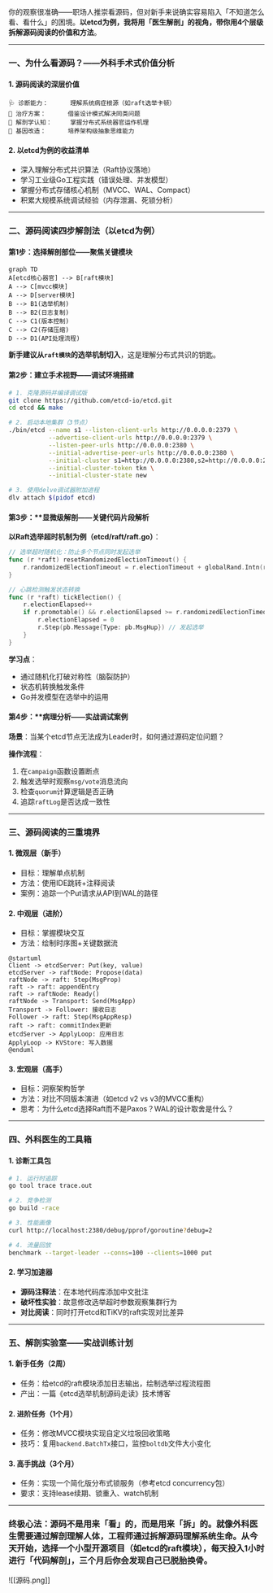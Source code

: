 
你的观察很准确——职场人推崇看源码，但对新手来说确实容易陷入「不知道怎么看、看什么」的困境。**以etcd为例，我将用「医生解剖」的视角，带你用4个层级拆解源码阅读的价值和方法**。

---

### 一、**为什么看源码？——外科手术式价值分析**
#### 1. **源码阅读的深层价值**
```text
🩺 诊断能力：      理解系统病症根源（如raft选举卡顿）
💊 治疗方案：      借鉴设计模式解决同类问题
🔬 解剖学认知：     掌握分布式系统器官运作机理
🧬 基因改造：      培养架构级抽象思维能力
```

#### 2. **以etcd为例的收益清单**
- 深入理解分布式共识算法（Raft协议落地）
- 学习工业级Go工程实践（错误处理、并发模型）
- 掌握分布式存储核心机制（MVCC、WAL、Compact）
- 积累大规模系统调试经验（内存泄漏、死锁分析）

---

### 二、**源码阅读四步解剖法（以etcd为例）**
#### 第1步：**选择解剖部位——聚焦关键模块**
```mermaid
graph TD
A[etcd核心器官] --> B[raft模块]
A --> C[mvcc模块]
A --> D[server模块]
B --> B1(选举机制)
B --> B2(日志复制)
C --> C1(版本控制)
C --> C2(存储压缩)
D --> D1(API处理流程)
```

**新手建议从`raft模块`的选举机制切入**，这是理解分布式共识的钥匙。

#### 第2步：**建立手术视野——调试环境搭建**
```bash
# 1. 克隆源码并编译调试版
git clone https://github.com/etcd-io/etcd.git
cd etcd && make

# 2. 启动本地集群（3节点）
./bin/etcd --name s1 --listen-client-urls http://0.0.0.0:2379 \
           --advertise-client-urls http://0.0.0.0:2379 \
           --listen-peer-urls http://0.0.0.0:2380 \
           --initial-advertise-peer-urls http://0.0.0.0:2380 \
           --initial-cluster s1=http://0.0.0.0:2380,s2=http://0.0.0.0:2381,s3=http://0.0.0.0:2382 \
           --initial-cluster-token tkn \
           --initial-cluster-state new

# 3. 使用delve调试器附加进程
dlv attach $(pidof etcd)
```

#### 第3步：**显微级解剖——关键代码片段解析
**以Raft选举超时机制为例（etcd/raft/raft.go）**：
```go
// 选举超时随机化：防止多个节点同时发起选举
func (r *raft) resetRandomizedElectionTimeout() {
    r.randomizedElectionTimeout = r.electionTimeout + globalRand.Intn(r.electionTimeout)
}

// 心跳检测触发状态转换
func (r *raft) tickElection() {
    r.electionElapsed++
    if r.promotable() && r.electionElapsed >= r.randomizedElectionTimeout {
        r.electionElapsed = 0
        r.Step(pb.Message{Type: pb.MsgHup}) // 发起选举
    }
}
```

**学习点**：
- 通过随机化打破对称性（脑裂防护）
- 状态机转换触发条件
- Go并发模型在选举中的运用

#### 第4步：**病理分析——实战调试案例
**场景**：当某个etcd节点无法成为Leader时，如何通过源码定位问题？

**操作流程**：
1. 在`campaign`函数设置断点
2. 触发选举时观察`msg/vote`消息流向
3. 检查`quorum`计算逻辑是否正确
4. 追踪`raftLog`是否达成一致性

---

### 三、**源码阅读的三重境界**
#### 1. **微观层（新手）**
- 目标：理解单点机制
- 方法：使用IDE跳转+注释阅读
- 案例：追踪一个Put请求从API到WAL的路径

#### 2. **中观层（进阶）**
- 目标：掌握模块交互
- 方法：绘制时序图+关键数据流
```plantuml
@startuml
Client -> etcdServer: Put(key, value)
etcdServer -> raftNode: Propose(data)
raftNode -> raft: Step(MsgProp)
raft -> raft: appendEntry
raft -> raftNode: Ready()
raftNode -> Transport: Send(MsgApp)
Transport -> Follower: 接收日志
Follower -> raft: Step(MsgAppResp)
raft -> raft: commitIndex更新
etcdServer -> ApplyLoop: 应用日志
ApplyLoop -> KVStore: 写入数据
@enduml
```

#### 3. **宏观层（高手）**
- 目标：洞察架构哲学
- 方法：对比不同版本演进（如etcd v2 vs v3的MVCC重构）
- 思考：为什么etcd选择Raft而不是Paxos？WAL的设计取舍是什么？

---

### 四、**外科医生的工具箱**
#### 1. **诊断工具包**
```bash
# 1. 运行时追踪
go tool trace trace.out

# 2. 竞争检测
go build -race

# 3. 性能画像
curl http://localhost:2380/debug/pprof/goroutine?debug=2

# 4. 流量回放
benchmark --target-leader --conns=100 --clients=1000 put
```

#### 2. **学习加速器**
- **源码注释法**：在本地代码库添加中文批注
- **破坏性实验**：故意修改选举超时参数观察集群行为
- **对比阅读**：同时打开etcd和TiKV的raft实现对比差异

---

### 五、**解剖实验室——实战训练计划**
#### 1. **新手任务（2周）**
- 任务：给etcd的raft模块添加日志输出，绘制选举过程流程图
- 产出：一篇《etcd选举机制源码走读》技术博客

#### 2. **进阶任务（1个月）**
- 任务：修改MVCC模块实现自定义垃圾回收策略
- 技巧：复用`backend.BatchTx`接口，监控`boltdb`文件大小变化

#### 3. **高手挑战（3个月）**
- 任务：实现一个简化版分布式锁服务（参考etcd concurrency包）
- 要求：支持lease续期、锁重入、watch机制

---

### 终极心法：**源码不是用来「看」的，而是用来「拆」的**。就像外科医生需要通过解剖理解人体，工程师通过拆解源码理解系统生命。从今天开始，选择一个小型开源项目（如etcd的raft模块），每天投入1小时进行「代码解剖」，三个月后你会发现自己已脱胎换骨。



![[源码.png]]